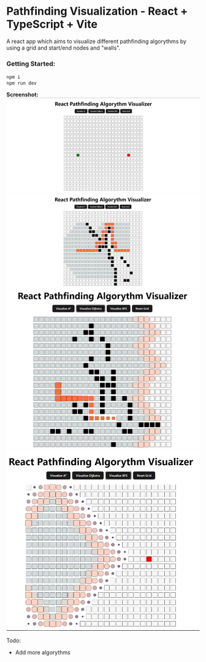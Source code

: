 # Pathfinding Visualization - React + TypeScript + Vite
A react app which aims to visualize different pathfinding algorythms by using a grid and start/end nodes and "walls".

### Getting Started:
```
npm i 
npm run dev
```

**Screenshot:**
<img src="https://raw.githubusercontent.com/ivaaak/React-Pathfinding-Visualization/main/screenshots/1.png"></img>
<img src="https://raw.githubusercontent.com/ivaaak/React-Pathfinding-Visualization/main/screenshots/aStar.png"></img>
<img src="https://raw.githubusercontent.com/ivaaak/React-Pathfinding-Visualization/main/screenshots/animation.png"></img>
<img src="https://raw.githubusercontent.com/ivaaak/React-Pathfinding-Visualization/main/screenshots/animation2.png"></img>

Todo: 
- Add more algorythms